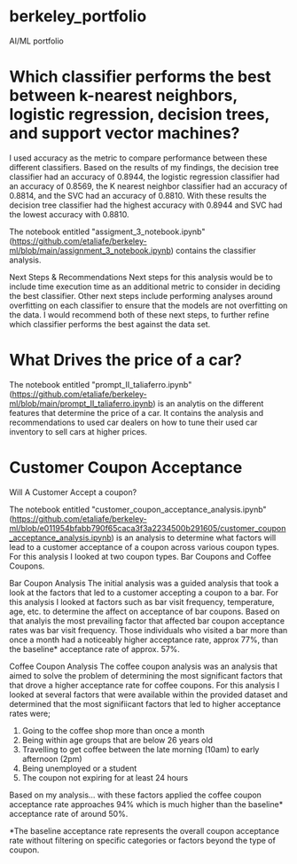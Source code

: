 # berkeley_portfolio
AI/ML portfolio

# Which classifier performs the best between k-nearest neighbors, logistic regression, decision trees, and support vector machines?  

I used accuracy as the metric to compare performance between these different classifiers.  Based on the results of my findings, the decision tree classifier had an accuracy of 0.8944, the logistic regression classifier had an accuracy of 0.8569, the K nearest neighbor classifier had an accuracy of 0.8814, and the SVC had an accuracy of 0.8810.  With these results the decision tree classifier had the highest accuracy with 0.8944 and SVC had the lowest accuracy with 0.8810.

The notebook entitled "assigment_3_notebook.ipynb" (https://github.com/etaliafe/berkeley-ml/blob/main/assignment_3_notebook.ipynb) contains the classifier analysis.  

Next Steps & Recommendations
Next steps for this analysis would be to include time execution time as an additional metric to consider in deciding the best classifier.  Other next steps include performing analyses around overfitting on each classifier to ensure that the models are not overfitting on the data.  I would recommend both of these next steps, to further refine which classifier performs the best against the data set.


# What Drives the price of a car?
The notebook entitled "prompt_II_taliaferro.ipynb" (https://github.com/etaliafe/berkeley-ml/blob/main/prompt_II_taliaferro.ipynb) is an analytis on the different features that determine the price of a car. It contains the analysis and recommendations to used car dealers on how to tune their used car inventory to sell cars at higher prices.

# Customer Coupon Acceptance

Will A Customer Accept a coupon?

The notebook entitled "customer_coupon_acceptance_analysis.ipynb" (https://github.com/etaliafe/berkeley-ml/blob/e011954bfabb790f65caca3f3a2234500b291605/customer_coupon_acceptance_analysis.ipynb) is an analysis to determine what factors will lead to a customer acceptance of a coupon across various coupon types.  For this analysis I looked at two coupon types.  Bar Coupons and Coffee Coupons.  

Bar Coupon Analysis
The initial analysis was a guided analysis that took a look at the factors that led to a customer accepting a coupon to a bar.  For this analysis I looked at factors such as bar visit frequency, temperature, age, etc. to determine the affect on acceptance of bar coupons.  Based on that analyis the most prevailing factor that affected bar coupon acceptance rates was bar visit frequency.  Those individuals who visited a bar more than once a month had a noticeably higher acceptance rate, approx 77%, than the baseline* acceptance rate of approx. 57%. 

Coffee Coupon Analysis
The coffee coupon analysis was an analysis that aimed to solve the problem of determining the most significant factors that that drove a higher acceptance rate for coffee coupons.  For this analysis I looked at several factors that were available within the provided dataset and determined that the most signifiicant factors that led to higher acceptance rates were;

1. Going to the coffee shop more than once a month
2. Being within age groups that are below 26 years old
3. Travelling to get coffee between the late morning (10am) to early afternoon (2pm)
4. Being unemployed or a student
5. The coupon not expiring for at least 24 hours  

Based on my analysis... with these factors applied the coffee coupon acceptance rate approaches 94% which is much higher than the baseline* acceptance rate of around 50%.

*The baseline acceptance rate represents the overall coupon acceptance rate without filtering on specific categories or factors beyond the type of coupon.









